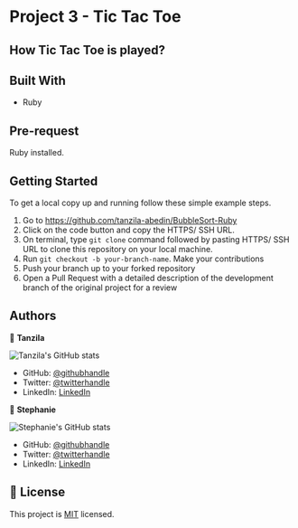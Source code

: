 
# Project 3 - Tic Tac Toe



## How Tic Tac Toe is played?



## Built With

- Ruby

## Pre-request

Ruby installed.

## Getting Started

To get a local copy up and running follow these simple example steps.

1. Go to https://github.com/tanzila-abedin/BubbleSort-Ruby
2. Click on the code button and copy the HTTPS/ SSH URL.
3. On terminal, type `git clone` command followed by pasting HTTPS/ SSH URL to clone this repository on your local machine.
4. Run `git checkout -b your-branch-name`. Make your contributions
5. Push your branch up to your forked repository
6. Open a Pull Request with a detailed description of the development branch of the original project for a review

## Authors

👤 **Tanzila**

![Tanzila's GitHub stats](https://github-readme-stats.vercel.app/api?username=tanzila-abedin&count_private=true&theme=dark&show_icons=true)

- GitHub: [@githubhandle](https://github.com/tanzila-abedin)
- Twitter: [@twitterhandle](https://twitter.com/TanzilaAbedin)
- LinkedIn: [LinkedIn](https://www.linkedin.com/in/tanzila-abedin-331440b2/)

👤 **Stephanie**

![Stephanie's GitHub stats](https://github-readme-stats.vercel.app/api?username=Stephanie041996&count_private=true&theme=dark&show_icons=true)

- GitHub: [@githubhandle](https://github.com/tanzila-abedin)
- Twitter: [@twitterhandle](https://twitter.com/TanzilaAbedin)
- LinkedIn: [LinkedIn](https://www.linkedin.com/in/tanzila-abedin-331440b2/)

## 📝 License

This project is [MIT](LICENSE) licensed.
